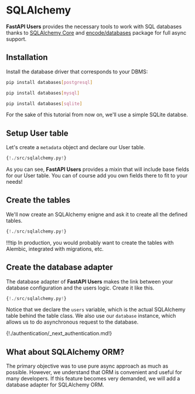 # SQLAlchemy

**FastAPI Users** provides the necessary tools to work with SQL databases thanks to [SQLAlchemy Core](https://docs.sqlalchemy.org/en/13/core/) and [encode/databases](https://www.encode.io/databases/) package for full async support.

## Installation

Install the database driver that corresponds to your DBMS:

```sh
pip install databases[postgresql]
```

```sh
pip install databases[mysql]
```

```sh
pip install databases[sqlite]
```

For the sake of this tutorial from now on, we'll use a simple SQLite databse.

## Setup User table

Let's create a `metadata` object and declare our User table.

```py hl_lines="4 14 15"
{!./src/sqlalchemy.py!}
```

As you can see, **FastAPI Users** provides a mixin that will include base fields for our User table. You can of course add you own fields there to fit to your needs!

## Create the tables

We'll now create an SQLAlchemy enigne and ask it to create all the defined tables.

```py hl_lines="18 19 20 21 22"
{!./src/sqlalchemy.py!}
```

!!!tip
    In production, you would probably want to create the tables with Alembic, integrated with migrations, etc.

## Create the database adapter

The database adapter of **FastAPI Users** makes the link between your database configuration and the users logic. Create it like this.

```py hl_lines="24 25"
{!./src/sqlalchemy.py!}
```

Notice that we declare the `users` variable, which is the actual SQLAlchemy table behind the table class. We also use our `database` instance, which allows us to do asynchronous request to the database.

{!./authentication/_next_authentication.md!}

## What about SQLAlchemy ORM?

The primary objective was to use pure async approach as much as possible. However, we understand that ORM is convenient and useful for many developers. If this feature becomes very demanded, we will add a database adapter for SQLAlchemy ORM.
